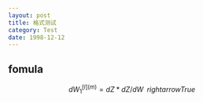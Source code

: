 ```yaml
---
layout: post
title: 格式测试
category: Test
date: 1998-12-12
---
```


## fomula
$$
dW_{1}^{[l]}^{(m)}=dZ*dZ/dW\;\;rightarrow True\!
$$